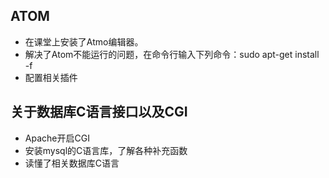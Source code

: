 ## ATOM
 * 在课堂上安装了Atmo编辑器。
* 解决了Atom不能运行的问题，在命令行输入下列命令：sudo apt-get install -f
* 配置相关插件
## 关于数据库C语言接口以及CGI
* Apache开启CGI
* 安装mysql的C语言库，了解各种补充函数
* 读懂了相关数据库C语言
